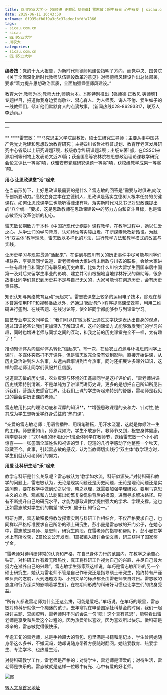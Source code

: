 ```yaml
---
title: 四川农业大学->【强师德 正教风 铸师魂】雷志敏：眼中有光 心中有爱 | sicau.com.cn
date: 2019-06-11 16:43:50
urlname: 0f935afb0f9a3c6c37adecfbfdfa7866
tags: 
- sicau.com.cn
- sicau
- 四川农业大学
- 川农大
categories:
- sicau.com.cn
- 四川农业大学
---
```



**编者按**：党的十九大报告，为新时代师德师风建设指明了方向，而党中央、国务院《关于全面深化新时代教师队伍建设改革的意见》对师德师风建设作出总体部署，要求“着力提升思想政治素质，全面加强师德师风建设。”

教育大计,教师为本;教师大计,师德为本。本网特别推出【强师德 正教风 铸师魂】专题栏目，报道你我身边爱岗敬业、潜心育人、为人师表、诲人不倦、爱生如子的一线教师们，倾听他们默默育人的点滴故事。（新闻热线028-86293317，联系人李劲雨。）

—————————————————————————————————————

** ****雷志敏：**马克思主义学院副教授，硕士生研究生导师；主要从事中国共产党党史党建和思想政治教育研究；主持四川省哲社科普规划、教育厅老区发展研究中心省级以上研究课题7项，校级教学科研课题3项；出版专著1部，在CSSCI来源期刊等刊物上发表论文近20篇；获全国高等农林院校思想政治理论课教学研究会论文评比一等奖1项，获雅安市党建研究课题一等奖1项，获校级教学成果一等奖1项。

**用心 让思政课堂“活”起来**

在当前形势下，上好思政课最需要的是什么？雷志敏的回答是“需要与时俱进,向改革创新要动力。”高校立身之本在立德树人，思政课是落实立德树人根本任务的关键课程。如何让思政课学生也能听得津津有味，落实新时代习总书记对思政课提出的“八个统一”要求，这是思政教师在思政课建设中的努力方向和奋斗目标，也是雷志敏坚持改革创新的初心。

雷志敏长期致力于本科《中国近现代史纲要》课程教学，在教学过程中，她以仁爱之心，从学生们的学习背景、认知特性等实际出发，不断探索教改新路径。为践行“双主体”教学理念，雷志敏以多样化的方法，进行教学方法和教学模式的改革与实践。

让历史学习与现实贯通“活起来”。在讲到与四川有关的历史事件中尽可能与同学们相联系，李昊辰同学说道，雷老师会给大家讲清末新政与川农的联系，会给大家讲一些有趣并且和同学们有联系的历史故事，比如为什么川农大留学生回国率居中国第一及对后来留学生事业的影响、建立井冈山根据地当地绿林好汉的帮助等，很多故事让同学们意识到历史并不是与自己无关的，大家可能也在创造历史，会有历史责任感。

知识认知与网络教育互动“玩起来”。雷志敏课堂上较多的运用电子技术，除现在基本普遍使用PPT和视频播放以外，还通过“微助教”小程序提高课堂效率，利用二维码进行签到、在线答题、在线讨论等，使全班同学都能够参与到课堂学习。

园艺专业李文文同学说：“我们可以在‘微助教’上通过文字快速表达出自身的观点，通过知识抢答让我们更加深入了解知识点，这样的课堂方式能够激发我们的学习兴趣，同时也增进老师与同学之间的互动，和我之前的历史课堂完全不一样，太有趣了！”

推动知识体系向信仰体系转化“信起来”。有一次，在给农业资源与环境班的同学上课时，多媒体突然打不开课件，但是雷志敏完全没有受到影响，直接开始讲课，从历史政治讲到名人名事，从远古趣事讲到当今热事，同时还拓展许多课外知识，这样的雷老师让同学们佩服并且信服。

说道雷志敏的历史课，农业资源与环境的王鑫淼同学是这样评价的，“雷老师讲课历史线索特别清晰，不是单纯为了讲课而讲历史课，更多的是想把自己所知所见告诉我们，营造历史感官世界，让我们上课的学生听起来特别的舒服，雷老师是我见过的最会讲历史课的老师。”

雷志敏用扎实的理论功底和深厚的知识**，**增强思政课程的亲和力、针对性,使其成为学生想听爱学终身受益的“热门课”。

“亲爱的雷志敏老师：用语言播种、用粉笔耕耘，用汗水浇灌，这就是你倾注一生的工作。师恩重如山，师恩深如海，学生不敢忘怀。教师节又到，祝您身体健康，桃李更芬芳！”2014级的环境设计1班全体同学在教师节，送给雷志敏一个小小的惊喜——一张签满全班姓名和祝语的贺卡。短短的几行字感动了他整整一个秋天，珍藏至今。此事，引起雷志敏的感叹，认为当教师切实践行“双主体”教学理念时，学生们就认可老师们的努力。

**用爱 让科研生活“乐”起来**

教学与科研是什么关系呢？雷志敏认为“教学如水流，科研似源头。”对待科研和教学的问题上，雷志敏认为，无论是现实问题还是历史问题，无论是理论问题还是实践问题，要在教学中做到动之以情、晓之以理，就需要加强学理研究。要用马克思主义的立场、观点和方法剥离出纷繁复杂现象背后的根源，进而寻求解决路径。只有不断提升自己的研究水平，才能为思政课教学提供强大的学术、学理支撑。这也正如雷志敏对学生们的期望“敏于知,健于行,知行合一。”

科研方面，雷志敏积极将教改探索实践与科研工作相结合，不仅严格要求自己，也同样以严格标准要求自己所带的硕士研究生。彭小曼是雷志敏的开门弟子，在她心中，雷志敏是导师、是恩师，研究生阶段，在雷老师的指导和帮助下，彭小曼在学术上有所收获，2篇论文公开发表、1篇被编入研讨会论文集，研三获得了国家奖学金。

“雷老师对待科研非常的认真和严格，在自己身体力行的范围内，在教学之余苦心钻研，对科研工作有着无限热忱，真正将科研工作视为自己的兴趣，并尽自己最大努力在滋养自己的兴趣”。雷志敏学生张家燕这样说。牟巧是雷志敏所带的另一个硕士研究生，她认为雷老师不管是自己作研究还是指导硕士研究生，始终持有严谨和负责的态度，大到选题方向、小到文章的标点都会由雷老师亲自过目。雷志敏的态度和行为深深的影响着学生们，在校期间形成的科研好习惯也让学生们的终身受益。

“所有人都说雷老师为什么还这么拼，可能是爱吧。”牟巧说。在牟巧的眼里，雷志敏对待科研就像一个痴迷的孩子。去年寒假在申请国家社科基金的时候，我们一起探讨主题、查阅资料，雷老师时不时的会说一句“嗯！这个真有意思”，能够看出雷老师是享受和热爱这个过程的。因为热爱所以喜欢，因为喜欢所以快乐。做科研是艰辛的，雷志敏觉得很快乐。

年逾五旬的雷老师，总是手拎超大的背包，包里满是书籍和笔记本，学生曾问她随身带这么多书，不嫌沉吗，她却说随身带着方便随时翻阅。她热爱教育、热爱学生、专注学术、也热爱生活。

对待科研教学工作，雷老师是严格的；对待学生，雷老师是深爱的；对待生活，雷老师是快乐的。雷志敏就是这样一位眼中有光、心中有爱的好老师。



![图](https://news.sicau.edu.cn/__local/7/D1/A2/3802A0A043135110F932A2693D8_3EB2E1A3_2ACF5.jpg)

[转入文章首发地址](https://news.sicau.edu.cn/info/1078/52005.htm)